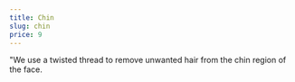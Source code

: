 ```yaml
---
title: Chin
slug: chin
price: 9
---
```


"We use a twisted thread to remove unwanted hair from the chin region of the face.

